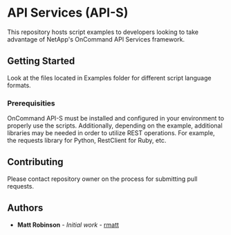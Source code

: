 # API Services (API-S)

This repository hosts script examples to developers looking to take advantage of NetApp's OnCommand API Services framework.

## Getting Started

Look at the files located in Examples folder for different script language formats.

### Prerequisities

OnCommand API-S must be installed and configured in your environment to properly use the scripts.  Additionally, depending on the example, additional libraries may be needed in order to utilize REST operations.  For example, the requests library for Python, RestClient for Ruby, etc.

## Contributing

Please contact repository owner on the process for submitting pull requests.

## Authors

* **Matt Robinson** - *Initial work* - [rmatt](https://github.com/rmatt)

